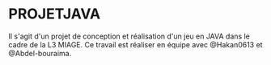 # PROJETJAVA

Il s'agit d'un projet de conception et réalisation d'un jeu en JAVA dans le cadre de la L3 MIAGE. Ce travail est réaliser en équipe avec @Hakan0613 et @Abdel-bouraima.
